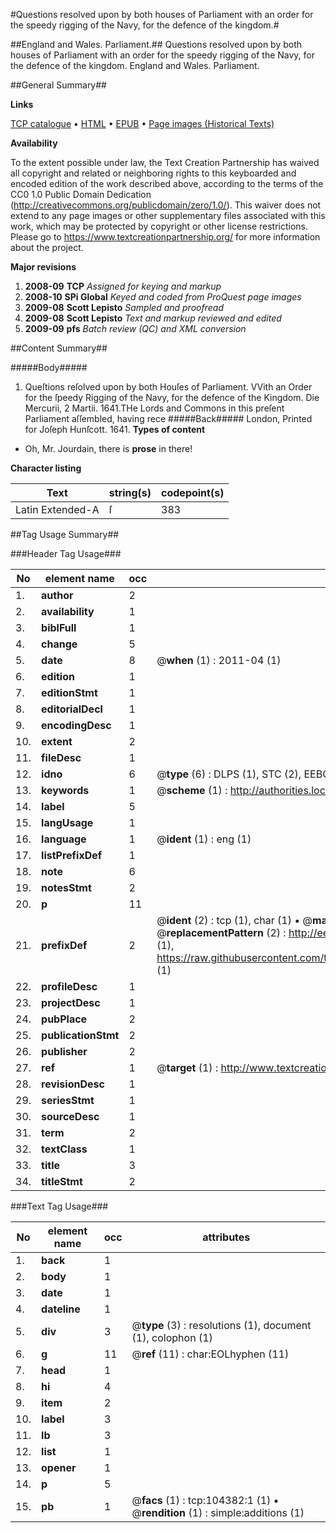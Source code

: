 #Questions resolved upon by both houses of Parliament with an order for the speedy rigging of the Navy, for the defence of the kingdom.#

##England and Wales. Parliament.##
Questions resolved upon by both houses of Parliament with an order for the speedy rigging of the Navy, for the defence of the kingdom.
England and Wales. Parliament.

##General Summary##

**Links**

[TCP catalogue](http://www.ota.ox.ac.uk/tcp/)  • 
[HTML](http://tei.it.ox.ac.uk/tcp/Texts-HTML/free/A38/A38078.html)  • 
[EPUB](http://tei.it.ox.ac.uk/tcp/Texts-EPUB/free/A38/A38078.epub) • 
[Page images (Historical Texts)](https://historicaltexts.jisc.ac.uk/eebo-15689670e)

**Availability**

To the extent possible under law, the Text Creation Partnership has waived all copyright and related or neighboring rights to this keyboarded and encoded edition of the work described above, according to the terms of the CC0 1.0 Public Domain Dedication (http://creativecommons.org/publicdomain/zero/1.0/). This waiver does not extend to any page images or other supplementary files associated with this work, which may be protected by copyright or other license restrictions. Please go to https://www.textcreationpartnership.org/ for more information about the project.

**Major revisions**

1. __2008-09__ __TCP__ *Assigned for keying and markup*
1. __2008-10__ __SPi Global__ *Keyed and coded from ProQuest page images*
1. __2009-08__ __Scott Lepisto__ *Sampled and proofread*
1. __2009-08__ __Scott Lepisto__ *Text and markup reviewed and edited*
1. __2009-09__ __pfs__ *Batch review (QC) and XML conversion*

##Content Summary##

#####Body#####

1. Queſtions reſolved upon by both Houſes of Parliament. VVith an Order for the ſpeedy Rigging of the Navy, for the defence of the Kingdom.
Die Mercurii, 2 Martii. 1641.THe Lords and Commons in this preſent Parliament aſſembled, having rece
#####Back#####
London, Printed for Joſeph Hunſcott. 1641.
**Types of content**

  * Oh, Mr. Jourdain, there is **prose** in there!

**Character listing**


|Text|string(s)|codepoint(s)|
|---|---|---|
|Latin Extended-A|ſ|383|

##Tag Usage Summary##

###Header Tag Usage###

|No|element name|occ|attributes|
|---|---|---|---|
|1.|__author__|2||
|2.|__availability__|1||
|3.|__biblFull__|1||
|4.|__change__|5||
|5.|__date__|8| @__when__ (1) : 2011-04 (1)|
|6.|__edition__|1||
|7.|__editionStmt__|1||
|8.|__editorialDecl__|1||
|9.|__encodingDesc__|1||
|10.|__extent__|2||
|11.|__fileDesc__|1||
|12.|__idno__|6| @__type__ (6) : DLPS (1), STC (2), EEBO-CITATION (1), OCLC (1), VID (1)|
|13.|__keywords__|1| @__scheme__ (1) : http://authorities.loc.gov/ (1)|
|14.|__label__|5||
|15.|__langUsage__|1||
|16.|__language__|1| @__ident__ (1) : eng (1)|
|17.|__listPrefixDef__|1||
|18.|__note__|6||
|19.|__notesStmt__|2||
|20.|__p__|11||
|21.|__prefixDef__|2| @__ident__ (2) : tcp (1), char (1)  •  @__matchPattern__ (2) : ([0-9\-]+):([0-9IVX]+) (1), (.+) (1)  •  @__replacementPattern__ (2) : http://eebo.chadwyck.com/downloadtiff?vid=$1&page=$2 (1), https://raw.githubusercontent.com/textcreationpartnership/Texts/master/tcpchars.xml#$1 (1)|
|22.|__profileDesc__|1||
|23.|__projectDesc__|1||
|24.|__pubPlace__|2||
|25.|__publicationStmt__|2||
|26.|__publisher__|2||
|27.|__ref__|1| @__target__ (1) : http://www.textcreationpartnership.org/docs/. (1)|
|28.|__revisionDesc__|1||
|29.|__seriesStmt__|1||
|30.|__sourceDesc__|1||
|31.|__term__|2||
|32.|__textClass__|1||
|33.|__title__|3||
|34.|__titleStmt__|2||


###Text Tag Usage###

|No|element name|occ|attributes|
|---|---|---|---|
|1.|__back__|1||
|2.|__body__|1||
|3.|__date__|1||
|4.|__dateline__|1||
|5.|__div__|3| @__type__ (3) : resolutions (1), document (1), colophon (1)|
|6.|__g__|11| @__ref__ (11) : char:EOLhyphen (11)|
|7.|__head__|1||
|8.|__hi__|4||
|9.|__item__|2||
|10.|__label__|3||
|11.|__lb__|3||
|12.|__list__|1||
|13.|__opener__|1||
|14.|__p__|5||
|15.|__pb__|1| @__facs__ (1) : tcp:104382:1 (1)  •  @__rendition__ (1) : simple:additions (1)|
